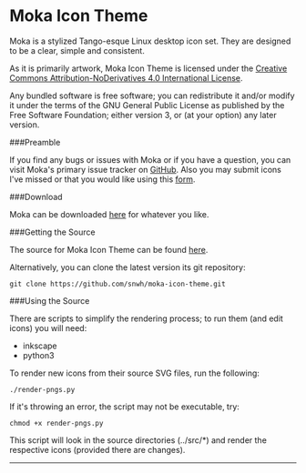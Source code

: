 Moka Icon Theme
===============

Moka is a stylized Tango-esque Linux desktop icon set. They are designed to be a clear, simple and consistent.

As it is primarily artwork, Moka Icon Theme is licensed under the [Creative Commons Attribution-NoDerivatives 4.0 International License](http://creativecommons.org/licenses/by-nd/4.0/legalcode).

Any bundled software is free software; you can redistribute it and/or modify it under the terms of the GNU General Public License as published by the Free Software Foundation; either version 3, or (at your option) any later version.

###Preamble

If you find any bugs or issues with Moka or if you have a question, you can visit Moka's primary issue tracker on [GitHub](https://github.com/snwh/moka-icon-theme/issues). Also you may submit icons I've missed or that you would like using this [form](http://goo.gl/39uPJU).

###Download

Moka can be downloaded [here](http://www.mokaproject.com/moka-icon-theme/#download) for whatever you like.

###Getting the Source

The source for Moka Icon Theme can be found [here](https://github.com/snwh/moka-icon-theme).

Alternatively, you can clone the latest version its git repository:

    git clone https://github.com/snwh/moka-icon-theme.git

###Using the Source

There are scripts to simplify the rendering process; to run them (and edit icons) you will need:

 * inkscape
 * python3

To render new icons from their source SVG files, run the following:

    ./render-pngs.py

If it's throwing an error, the script may not be executable, try:
	
	chmod +x render-pngs.py

This script will look in the source directories (../src/*) and render the respective icons (provided there are changes).

-----------